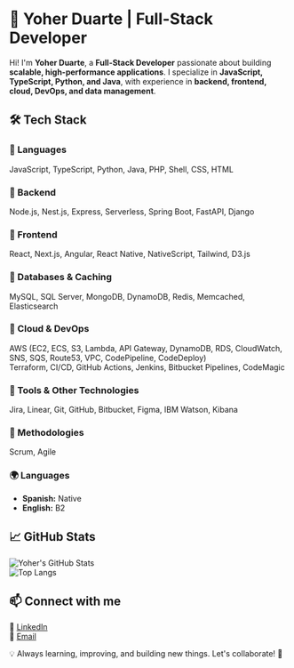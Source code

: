 # 🚀 Yoher Duarte | Full-Stack Developer  

Hi! I'm **Yoher Duarte**, a **Full-Stack Developer** passionate about building **scalable, high-performance applications**. I specialize in **JavaScript, TypeScript, Python, and Java**, with experience in **backend, frontend, cloud, DevOps, and data management**.  

## 🛠 Tech Stack  

### 🔹 Languages  
JavaScript, TypeScript, Python, Java, PHP, Shell, CSS, HTML  

### 🔹 Backend  
Node.js, Nest.js, Express, Serverless, Spring Boot, FastAPI, Django  

### 🔹 Frontend  
React, Next.js, Angular, React Native, NativeScript, Tailwind, D3.js  

### 🔹 Databases & Caching  
MySQL, SQL Server, MongoDB, DynamoDB, Redis, Memcached, Elasticsearch  

### 🔹 Cloud & DevOps  
AWS (EC2, ECS, S3, Lambda, API Gateway, DynamoDB, RDS, CloudWatch, SNS, SQS, Route53, VPC, CodePipeline, CodeDeploy)  
Terraform, CI/CD, GitHub Actions, Jenkins, Bitbucket Pipelines, CodeMagic  

### 🔹 Tools & Other Technologies  
Jira, Linear, Git, GitHub, Bitbucket, Figma, IBM Watson, Kibana  

### 🔹 Methodologies  
Scrum, Agile  

### 🌍 Languages  
- **Spanish:** Native  
- **English:** B2  

## 📈 GitHub Stats  
![Yoher's GitHub Stats](https://github-readme-stats.vercel.app/api?username=y0h3r&show_icons=true&theme=dark)  
![Top Langs](https://github-readme-stats.vercel.app/api/top-langs/?username=y0h3r&layout=compact&theme=dark)  

## 📫 Connect with me  
🔗 [LinkedIn](https://www.linkedin.com/in/yoher-duarte-1007)  
📧 [Email](mailto:yoher.obando.duarte@hotmail.com)  

💡 Always learning, improving, and building new things. Let's collaborate! 🚀  
